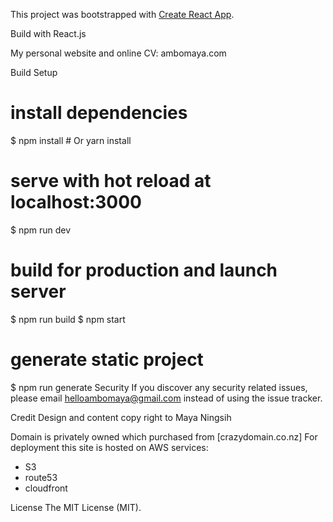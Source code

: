 This project was bootstrapped with [Create React App](https://github.com/facebookincubator/create-react-app).

Build with React.js

My personal website and online CV: ambomaya.com

Build Setup
# install dependencies
$ npm install # Or yarn install

# serve with hot reload at localhost:3000
$ npm run dev

# build for production and launch server
$ npm run build
$ npm start

# generate static project
$ npm run generate
Security
If you discover any security related issues, please email helloambomaya@gmail.com instead of using the issue tracker.

Credit
Design and content copy right to Maya Ningsih

Domain is privately owned which purchased from [crazydomain.co.nz]
For deployment this site is hosted on AWS services:
  - S3
  - route53
  - cloudfront 

License
The MIT License (MIT). 
